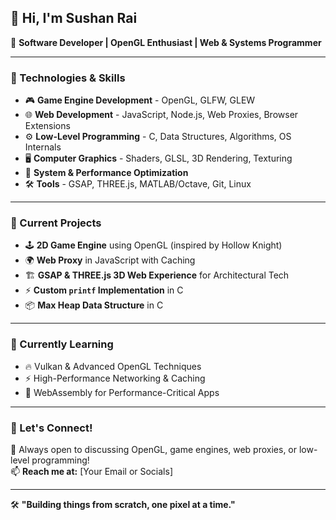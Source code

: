 ## 👋 Hi, I'm Sushan Rai  

🚀 **Software Developer | OpenGL Enthusiast | Web & Systems Programmer**  

---

### 🔧 Technologies & Skills  
- 🎮 **Game Engine Development** - OpenGL, GLFW, GLEW  
- 🌐 **Web Development** - JavaScript, Node.js, Web Proxies, Browser Extensions  
- ⚙️ **Low-Level Programming** - C, Data Structures, Algorithms, OS Internals  
- 🖥️ **Computer Graphics** - Shaders, GLSL, 3D Rendering, Texturing  
- 🔄 **System & Performance Optimization**  
- 🛠 **Tools** - GSAP, THREE.js, MATLAB/Octave, Git, Linux  

---

### 🔭 Current Projects  
- 🕹️ **2D Game Engine** using OpenGL (inspired by Hollow Knight)  
- 🌍 **Web Proxy** in JavaScript with Caching  
- 🏗️ **GSAP & THREE.js 3D Web Experience** for Architectural Tech  
- ⚡ **Custom `printf` Implementation** in C  
- 📦 **Max Heap Data Structure** in C  

---

### 🌱 Currently Learning  
- 🔥 Vulkan & Advanced OpenGL Techniques  
- ⚡ High-Performance Networking & Caching  
- 🚀 WebAssembly for Performance-Critical Apps  

---

### 🤝 Let's Connect!  
💬 Always open to discussing OpenGL, game engines, web proxies, or low-level programming!  
📫 **Reach me at:** [Your Email or Socials]  

---

🛠️ **"Building things from scratch, one pixel at a time."**  
